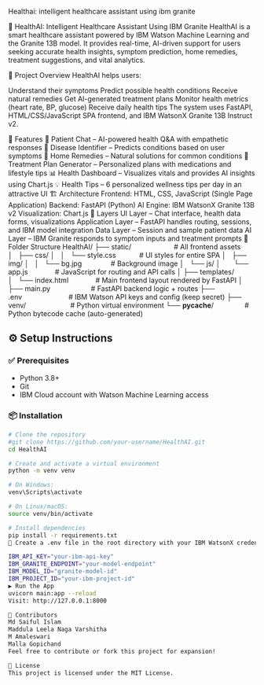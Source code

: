 Healthai: intelligent healthcare assistant using ibm granite



🧠 HealthAI: Intelligent Healthcare Assistant Using IBM Granite
HealthAI is a smart healthcare assistant powered by IBM Watson Machine Learning and the Granite 13B model. It provides real-time, AI-driven support for users seeking accurate health insights, symptom prediction, home remedies, treatment suggestions, and vital analytics.

🎯 Project Overview
HealthAI helps users:

Understand their symptoms
Predict possible health conditions
Receive natural remedies
Get AI-generated treatment plans
Monitor health metrics (heart rate, BP, glucose)
Receive daily health tips
The system uses FastAPI, HTML/CSS/JavaScript SPA frontend, and IBM WatsonX Granite 13B Instruct v2.

🧩 Features
💬 Patient Chat – AI-powered health Q&A with empathetic responses
🧪 Disease Identifier – Predicts conditions based on user symptoms
🌿 Home Remedies – Natural solutions for common conditions
💊 Treatment Plan Generator – Personalized plans with medications and lifestyle tips
📊 Health Dashboard – Visualizes vitals and provides AI insights using Chart.js
💡 Health Tips – 6 personalized wellness tips per day in an attractive UI
🏗️ Architecture
Frontend: HTML, CSS, JavaScript (Single Page Application)
Backend: FastAPI (Python)
AI Engine: IBM WatsonX Granite 13B v2
Visualization: Chart.js
🔄 Layers
UI Layer – Chat interface, health data forms, visualizations
Application Layer – FastAPI handles routing, sessions, and IBM model integration
Data Layer – Session and sample patient data
AI Layer – IBM Granite responds to symptom inputs and treatment prompts
📁 Folder Structure
HealthAI/
├── static/                      # All frontend assets
│   ├── css/
│   │   └── style.css            # UI styles for entire SPA
│   ├── img/
│   │   └── bg.jpg               # Background image
│   └── js/
│       └── app.js              # JavaScript for routing and API calls
│
├── templates/
│   └── index.html              # Main frontend layout rendered by FastAPI
│
├── main.py                     # FastAPI backend logic + routes
├── .env                        # IBM Watson API keys and config (keep secret)
├── venv/                       # Python virtual environment
└── __pycache__/                # Python bytecode cache (auto-generated)


## ⚙️ Setup Instructions

### ✅ Prerequisites

- Python 3.8+
- Git
- IBM Cloud account with Watson Machine Learning access

### 📦 Installation

```bash
# Clone the repository
#git clone https://github.com/your-username/HealthAI.git
cd HealthAI

# Create and activate a virtual environment
python -m venv venv

# On Windows:
venv\Scripts\activate

# On Linux/macOS:
source venv/bin/activate

# Install dependencies
pip install -r requirements.txt
📌 Create a .env file in the root directory with your IBM WatsonX credentials:

IBM_API_KEY="your-ibm-api-key"
IBM_GRANITE_ENDPOINT="your-model-endpoint"
IBM_MODEL_ID="granite-model-id"
IBM_PROJECT_ID="your-ibm-project-id"
▶️ Run the App
uvicorn main:app --reload
Visit: http://127.0.0.1:8000

👥 Contributors
Md Saiful Islam 
Maddula Leela Naga Varshitha 
M Amaleswari 
Malla Gopichand 
Feel free to contribute or fork this project for expansion!

📄 License
This project is licensed under the MIT License.
